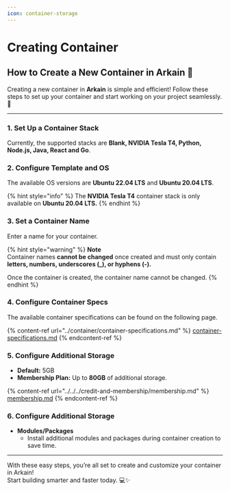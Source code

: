 ```yaml
---
icon: container-storage
---
```


# Creating Container

## How to Create a New Container in Arkain 🌟

Creating a new container in **Arkain** is simple and efficient! Follow these steps to set up your container and start working on your project seamlessly. 🚀

***

### **1. Set Up a Container Stack**

Currently, the supported stacks are **Blank, NVIDIA Tesla T4, Python, Node.js, Java, React and Go**.

### **2. Configure Template and OS**

The available OS versions are **Ubuntu 22.04 LTS** and **Ubuntu 20.04 LTS**.

{% hint style="info" %}
The **NVIDIA Tesla T4** container stack is only available on **Ubuntu 20.04 LTS.**
{% endhint %}

### **3. Set a Container Name**

Enter a name for your container.

{% hint style="warning" %}
**Note**\
Container names **cannot be changed** once created and must only contain **letters, numbers, underscores (\_), or hyphens (-).**

Once the container is created, the container name cannot be changed.
{% endhint %}



### **4. Configure Container Specs**

The available container specifications can be found on the following page.

{% content-ref url="../container/container-specifications.md" %}
[container-specifications.md](../container/container-specifications.md)
{% endcontent-ref %}

### **5. Configure Additional Storage**

* **Default:** 5GB
* **Membership Plan:** Up to **80GB** of additional storage.

{% content-ref url="../../../credit-and-membership/membership.md" %}
[membership.md](../../../credit-and-membership/membership.md)
{% endcontent-ref %}

### **6. Configure Additional Storage**

* **Modules/Packages**
  * Install additional modules and packages during container creation to save time.

***

With these easy steps, you’re all set to create and customize your container in Arkain! \
Start building smarter and faster today. 💻✨
